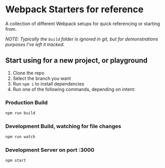 # Webpack Starters for reference

A collection of different Webpack setups for quick referencing or starting from.

_NOTE: Typically the `build` folder is ignored in git, but for demonstrations purposes I've left it tracked._

## Start using for a new project, or playground

1. Clone the repo
2. Select the branch you want
3. Run `npm i` to install dependencies
4. Run one of the following commands, depending on intent:

### Production Build

```bash
npm run build
```


### Development Build, watching for file changes

```bash
npm run watch
```

### Development Server on port :3000

```bash
npm start
```
